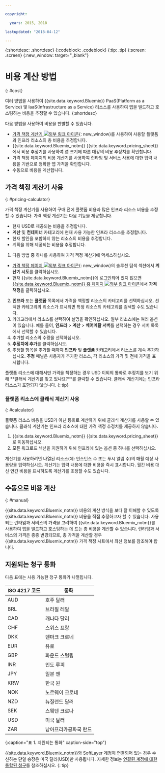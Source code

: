```yaml
---

copyright:

  years: 2015, 2018

lastupdated: "2018-04-12"

---
```


{:shortdesc: .shortdesc}
{:codeblock: .codeblock}
{:tip: .tip}
{:screen: .screen}
{:new_window: target="_blank"}

# 비용 계산 방법
{: #cost}

여러 방법을 사용하여 {{site.data.keyword.Bluemix}} PaaS(Platform as a Service) 및 IaaS(Infrastructure as a Service) 리소스를 사용하여 앱을 빌드하고 호스팅하는 비용을 추정할 수 있습니다.
{:shortdesc}

다음 방법을 사용하여 비용을 판별할 수 있습니다.
* [가격 책정 계산기 ![외부 링크 아이콘](../icons/launch-glyph.svg)](https://console.bluemix.net/pricing/){: new_window}를 사용하여 사용할 플랫폼과 인프라 리소스의 총 비용을 추정합니다.
* {{site.data.keyword.Bluemix_notm}} {{site.data.keyword.pricing_sheet}}에서 비용 추정기를 사용하여
앱 크기에 따른 대강의 비용 추정치를 확인합니다.
* 가격 책정 페이지의 비용 계산기를 사용하여 런타임 및 서비스 사용에 대한 입력 내용을 기반으로 정확한 앱 가격을 확인합니다.
* 수동으로 비용을 계산합니다.

## 가격 책정 계산기 사용
{: #pricing-calculator}

가격 책정 계산기를 사용하여 구매 전에 플랫폼 비용과 많은 인프라 리소스 비용을 추정할 수 있습니다.
가격 책정 계산기는 다음 기능을 제공합니다.
  * 현재 USD로 제공되는 비용을 추정합니다.
  * **계산** 및 **컨테이너** 카테고리에 현재 사용 가능한 인프라 리소스를 추정합니다.
  * 현재 할인을 포함하지 않는 리소스의 비용을 추정합니다.
  * 계획을 위해 제공되는 비용을 추정합니다.

1. 다음 방법 중 하나를 사용하여 가격 책정 계산기에 액세스하십시오.
  * [가격 책정 페이지 ![외부 링크 아이콘](../icons/launch-glyph.svg)](https://www.ibm.com/cloud/pricing){: new_window}의 솔루션 탐색 섹션에서 **계산기 시도**를 클릭하십시오.
  * 현재 {{site.data.keyword.Bluemix_notm}}에 로그인되어 있지 않으면 [{{site.data.keyword.Bluemix_notm}} 홈 페이지 ![외부 링크 아이콘](../icons/launch-glyph.svg)](https://console.bluemix.net/)에서 **가격 책정**을 클릭하십시오.
2. **인프라** 또는 **플랫폼** 목록에서 가격을 책정할 리소스의 카테고리를 선택하십시오. 선택한 카테고리의 리소스가 표시되면 특정 리소스의 카테고리를 검색할 수도 있습니다.
3. 카테고리에서 리소스를 선택하여 설명을 확인하십시오. 일부 리소스에는 여러 옵션이 있습니다. 예를 들어, **인프라** > **계산** > **베어메탈 서버**를 선택하는 경우 서버 목록에서 선택할 수 있습니다.
4. 추가할 리소스의 수량을 선택하십시오.
5. **추정치에 추가**를 클릭하십시오.
6. 추정할 항목을 추가할 때까지 **인프라** 및 **플랫폼** 카테고리에서 리소스를 계속 추가하십시오. **추정** 패널은 사용자가 추가한 리소스, 각 리소스의 가격 및 전체 가격을 표시합니다.

플랫폼 리소스에 대해서만 가격을 책정하는 경우 USD 이외의 통화로 추정치를 보기 위해 **클래식 계산기를 찾고 있나요?**를 클릭할 수 있습니다. 클래식 계산기에는 인프라 리소스가 포함되지 않습니다.
{: tip}

### 플랫폼 리소스에 클래식 계산기 사용
{: #calculator}

플랫폼 리소스 비용을 USD가 아닌 통화로 계산하기 위해 클래식 계산기를 사용할 수 있습니다. 클래식 계산기는 인프라 리소스에 대한 가격 책정 추정치를 제공하지 않습니다.

1. {{site.data.keyword.Bluemix_notm}} {{site.data.keyword.pricing_sheet}}로 이동하십시오.
2. 모든 워크로드 섹션을 지원하기 위해 인프라에 있는 옵션 중 하나를 선택하십시오.

계산기를 사용하려면 나열된 리소스(예: 인스턴스 수 또는 푸시 알림 수)의 매월 예상 사용량을 입력하십시오. 계산기는 입력 내용에 대한 비용을 즉시 표시합니다. 월간 비용 대신 연간 비용을 표시하도록 계산기를 조정할 수도 있습니다.

## 수동으로 비용 계산
{: #manual}

{{site.data.keyword.Bluemix_notm}} 비용의 계산 방식을 보다 잘 이해할 수 있도록 {{site.data.keyword.Bluemix_notm}} 비용을 직접 추정하고자 할 수 있습니다. 사용되는 런타임과 서비스의 가격을 고려하여 {{site.data.keyword.Bluemix_notm}}를 사용하여 앱을 빌드하고 호스팅하는 데 드는 총 비용을 계산할 수 있습니다. 런타임과 서비스의 가격은 종종 변경되므로, 총 가격을 계산할 경우 {{site.data.keyword.Bluemix_notm}} 가격 책정 시트에서 최신 정보를 참조해야 합니다.

## 지원되는 청구 통화

다음 표에는 사용 가능한 청구 통화가 나열됩니다.

|ISO 4217 코드| 통화|
|-------------|---------|
|AUD |	  호주 달러|
|BRL |	  브라질 레알|
|CAD |	  캐나다 달러|
|CHF |	  스위스 프랑|
|DKK |	  덴마크 크로네|
|EUR |	  유로|
|GBP |	  파운드 스털링|
|INR |	  인도 루피|
|JPY |	  일본 엔|
|KRW |	  한국 원|
|NOK |	  노르웨이 크로네|
|NZD |	  뉴질랜드 달러|
|SEK |	  스웨덴 크로나|
|USD |    미국 달러|
|ZAR |	  남아프리카공화국 란드|
{:caption="표 1. 지원되는 통화" caption-side="top"}

{{site.data.keyword.Bluemix_notm}}와 SoftLayer 계정이 연결되어 있는 경우 수신하는 단일 송장은 미국 달러(USD)만 사용됩니다. 자세한 정보는 [연결된 계정에 대한 통합된 청구](/docs/account/linking_accounts.html)를 참조하십시오.
{: tip}

